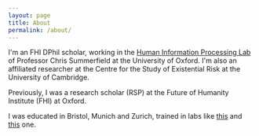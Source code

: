 ```yaml
---
layout: page
title: About
permalink: /about/
---
```


I'm an FHI DPhil scholar, working in the [Human Information Processing Lab](https://humaninformationprocessing.com/) of Professor Chris Summerfield at the University of Oxford. I'm also an affiliated researcher at the Centre for the Study of Existential Risk at the University of Cambridge.

Previously, I was a research scholar (RSP) at the Future of Humanity Institute (FHI) at Oxford. 

I was educated in Bristol, Munich and Zurich, trained in labs like [this](https://www.ini.uzh.ch/en/research/groups/zfinch.html) and [this](https://cogneuro.bio.lmu.de/) one. 
